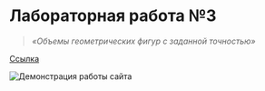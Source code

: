 # Лабораторная работа №3
> _«Объемы геометрических фигур с заданной точностью»_  

[Ссылка](https://artemiikabanov.notion.site/3-fbeda3730df444b2918d788bfd0df930)

![Демонстрация работы сайта](preview.gif)